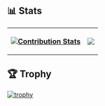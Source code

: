 
<!--
**zk497/zk497** is a ✨ _special_ ✨ repository because its `README.md` (this file) appears on your GitHub profile.

Here are some ideas to get you started:

- 🔭 I’m currently working on ...
- 🌱 I’m currently learning ...
- 👯 I’m looking to collaborate on ...
- 🤔 I’m looking for help with ...
- 💬 Ask me about ...
- 📫 How to reach me: ...
- 😄 Pronouns: ...
- ⚡ Fun fact: ...
![GitHub Stats](https://github-readme-stats.vercel.app/api?username=zk497&count_private=true&show_icons=true&theme=vision-friendly-dark)

[![trophy](https://github-profile-trophy.vercel.app/?username=zk497&title=Commits)](https://github.com/zk497/github-profile-trophy)

<a href="https://fyp-2021-61ceb.web.app/#/">Final Year Project (2021)</a>

## 📊 Github Contribution Animation
![Snake animation](https://github.com/zk497/zk497/blob/output/github-contribution-grid-snake.svg)

-->
## 📊 Stats

<table>
<tr>
<th>

[![Contribution Stats](https://github-contribution-stats.vercel.app/api/?username=zk497)](https://github.com/LordDashMe/github-contribution-stats/)

</th>
<th>
<a href="http://www.github.com/zk497"><img src="https://github-readme-streak-stats.herokuapp.com?user=zk497&theme=nightowl&date_format=j%20M%5B%20Y%5D&border=DD0000&fire=DD0000&ring=DDDDDD&currStreakNum=DDDADA)](https://git.io/streak-stats" /> </a>
</th>
</tr>
</table>

## 🏆 Trophy
[![trophy](https://github-profile-trophy.vercel.app/?username=zk497&title=PullRequest)](https://github.com/zk497/github-profile-trophy) 
